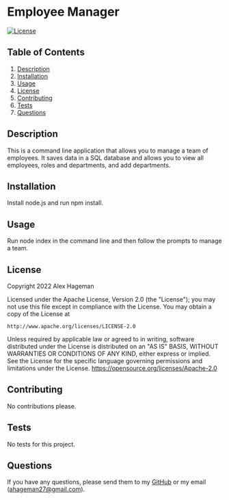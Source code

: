 # Employee Manager
  [![License](https://img.shields.io/badge/License-Apache_2.0-blue.svg)](https://opensource.org/licenses/Apache-2.0)
  ## Table of Contents
  1. [Description](#description)
  2. [Installation](#installation)
  3. [Usage](#usage)
  4. [License](#license)
  5. [Contributing](#contributing)
  6. [Tests](#tests)
  7. [Questions](#questions)

  ## Description
  This is a command line application that allows you to manage a team of employees. It saves data in a SQL database and allows you to view all employees, roles and departments, and add departments.

  ## Installation
  Install node.js and run npm install.

  ## Usage
  Run node index in the command line and then follow the prompts to manage a team.

  ## License
  Copyright 2022 Alex Hageman

  Licensed under the Apache License, Version 2.0 (the "License");
  you may not use this file except in compliance with the License.
  You may obtain a copy of the License at

    http://www.apache.org/licenses/LICENSE-2.0

  Unless required by applicable law or agreed to in writing, software
  distributed under the License is distributed on an "AS IS" BASIS,
  WITHOUT WARRANTIES OR CONDITIONS OF ANY KIND, either express or implied.
  See the License for the specific language governing permissions and
  limitations under the License.
  https://opensource.org/licenses/Apache-2.0

  ## Contributing
  No contributions please.

  ## Tests
  No tests for this project.

  ## Questions
  If you have any questions, please send them to my [GitHub](https://github.com/ahageman27) or my email (ahageman27@gmail.com).

